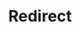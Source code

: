 ﻿---
layout: src/layouts/Redirect.astro
title: Redirect
redirect: https://octopus.com/docs/runbooks/runbook-examples/routine/installing-software-chocolatey
pubDate:  2023-01-01
navSearch: false
navSitemap: false
navMenu: false
---
